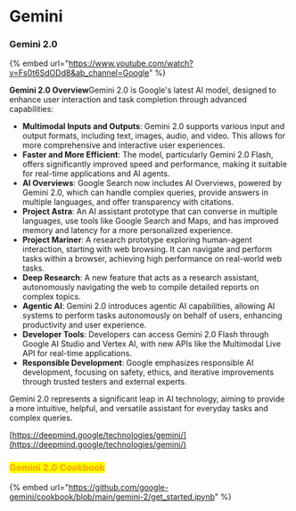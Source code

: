 # Gemini

### Gemini 2.0

{% embed url="https://www.youtube.com/watch?v=Fs0t6SdODd8&ab_channel=Google" %}

**Gemini 2.0 Overview**Gemini 2.0 is Google's latest AI model, designed to enhance user interaction and task completion through advanced capabilities:

* **Multimodal Inputs and Outputs**: Gemini 2.0 supports various input and output formats, including text, images, audio, and video. This allows for more comprehensive and interactive user experiences.
* **Faster and More Efficient**: The model, particularly Gemini 2.0 Flash, offers significantly improved speed and performance, making it suitable for real-time applications and AI agents.
* **AI Overviews**: Google Search now includes AI Overviews, powered by Gemini 2.0, which can handle complex queries, provide answers in multiple languages, and offer transparency with citations.
* **Project Astra**: An AI assistant prototype that can converse in multiple languages, use tools like Google Search and Maps, and has improved memory and latency for a more personalized experience.
* **Project Mariner**: A research prototype exploring human-agent interaction, starting with web browsing. It can navigate and perform tasks within a browser, achieving high performance on real-world web tasks.
* **Deep Research**: A new feature that acts as a research assistant, autonomously navigating the web to compile detailed reports on complex topics.
* **Agentic AI**: Gemini 2.0 introduces agentic AI capabilities, allowing AI systems to perform tasks autonomously on behalf of users, enhancing productivity and user experience.
* **Developer Tools**: Developers can access Gemini 2.0 Flash through Google AI Studio and Vertex AI, with new APIs like the Multimodal Live API for real-time applications.
* **Responsible Development**: Google emphasizes responsible AI development, focusing on safety, ethics, and iterative improvements through trusted testers and external experts.

Gemini 2.0 represents a significant leap in AI technology, aiming to provide a more intuitive, helpful, and versatile assistant for everyday tasks and complex queries.

[https://deepmind.google/technologies/gemini/](https://deepmind.google/technologies/gemini/)



### <mark style="color:orange;">Gemini 2.0 Cookbook</mark>

{% embed url="https://github.com/google-gemini/cookbook/blob/main/gemini-2/get_started.ipynb" %}

